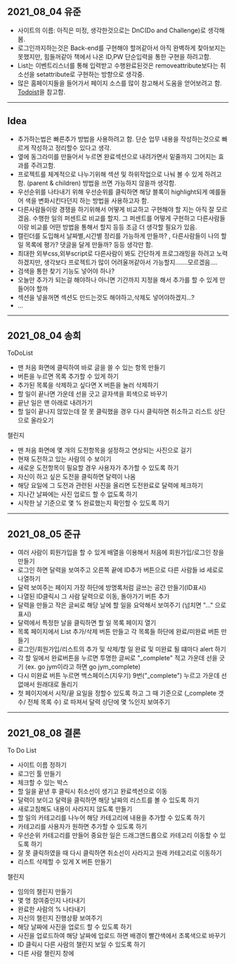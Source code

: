 ## 2021_08_04 유준
* 사이트의 이름: 아직은 미정, 생각한것으로는 DnC(Do and Challenge)로 생각해봄.
* 로그인까지하는것은 Back-end를 구현해야 할꺼같아서 아직 완벽하게 찾아보지는 못했지만, 힘들꺼같아 책에서 나온 ID,PW 단순입력을 통한 구현을 하려고함.
* List는 이벤트리스너를 통해 입력받고 수행완료된것은 removeattribute보다는 취소선을 setattribute로 구현하는 방향으로 생각중. 
* 많은 홈페이지들을 들어가서 페이지 소스를 많이 참고해서 도움을 얻어보려고 함. [Todoist](https://todoist.com/ko/home)을 참고함.
---
## Idea
* 추가하는법은 빠른추가 방법을 사용하려고 함. 단순 업무 내용을 작성하는것으로 빠르게 작성하고 정리할수 있다고 생각.
* 옆에 동그라미를 만들어서 누르면 완료섹션으로 내려가면서 밑줄까지 그어지는 효과를 주려고함.
* 프로젝트를 체계적으로 나누기위해 섹션 및 하위작업으로 나눠 볼 수 있게 하려고 함. (parent & children) 방법을 쓰면 가능하지 않을까 생각함.
* 우선순위를 나타내기 위해 우선순위를 클릭하면 해당 블록이 highlight되게 예를들어 색을 변화시킨다던지 하는 방법을 사용하고자 함.
* 다른사람들이랑 경쟁을 하기위해서 어떻게 비교하고 구현해야 할 지는 아직 잘 모르겠음. 수행한 일의 퍼센트로 비교를 할지. 그 퍼센트를 어떻게 구현하고 다른사람들이랑 비교를 어떤 방법을 통해서 할지 등등 조금 더 생각할 필요가 있음.
* 캘린더를 도입해서 날짜별,시간별 정리를 가능하게 만들까? , 다른사람들이 나의 할일 목록에 평가? 댓글을 달게 만들까? 등등 생각만 함.
* 최대한 외부css,외부script로 다른사람이 봐도 간단하게 프로그래밍을 하려고 노력하겠지만, 생각보다 프로젝트가 많이 어려울꺼같아서 가능할지.......모르겠음....
* 검색을 통한 찾기 기능도 넣어야 하나?
* 오늘만 추가가 되는걸 해야하나 아니면 기간까지 지정을 해서 추가를 할 수 있게 만들어야 할까
* 섹션을 넣을꺼면 섹션도 만드는것도 해야하고,삭제도 넣어야하겠지...?
* ...
---
## 2021_08_04 송희
ToDoList

* 맨 처음 화면에 클릭하여 바로 글을 쓸 수 있는 항목 만들기
* 버튼을 누르면 목록 추가할 수 있게 하기
* 추가된 목록을 삭제하고 싶다면 X 버튼을 눌러 삭제하기
* 할 일이 끝나면 가운데 선을 긋고 글자색을 회색으로 바꾸기
* 끝난 일은 맨 아래로 내려가기
* 할 일이 끝나지 않았는데 잘 못 클릭했을 경우 다시 클릭하면 취소하고 리스트 상단으로 올라오기

챌린지

* 맨 처음 화면에 몇 개의 도전항목을 설정하고 연상되는 사진으로 걸기
* 현재 도전하고 있는 사람의 수 보이기
* 새로운 도전항목이 필요할 경우 사용자가 추가할 수 있도록 하기
* 자신이 하고 싶은 도전을 클릭하면 달력이 나옴
* 해당 요일에 그 도전과 관련된 사진을 올리면 도전완료로 달력에 체크하기
* 지나간 날짜에는 사진 업로드 할 수 없도록 하기
* 시작한 날 기준으로 몇 % 완료했는지 확인할 수 있도록 하기
---
## 2021_08_05 준규

* 여러 사람이 회원가입을 할 수 있게 배열을 이용해서 처음에 회원가입/로그인 창을 만들기
* 로그인 하면 달력을 보여주고 오른쪽 끝에 ID추가 버튼으로 다른 사람들 id 세로로 나열하기
* 달력 보여주는 페이지 가장 하단에 방명록처럼 글쓰는 공간 만들기(ID표시)
* 나열된 ID클릭시 그 사람 달력으로 이동, 돌아가기 버튼 추가
* 달력을 만들고 작은 글씨로 해당 날에 할 일을 요악해서 보여주기 (넘치면 "..." 으로 표시)
* 달력에서 특정한 날을 클릭하면 할 일 목록 페이지 열기
* 목록 페이지에서 List 추가/삭제 버튼 만들고 각 목록들 하단에 완료/미완료 버튼 만들기
* 로그인/회원가입/리스트의 추가 및 삭제/할 일 완료 및 미완료 될 떄마다 alert 하기
* 각 할 일에서 완료버튼을 누르면 투명한 글씨로 "_complete" 적고 가운데 선을 긋기  (ex. go jym이라고 하면 go jym_complete)
* 다시 미완료 버튼 누르면 백스페이스(지우기) 9번("_complete") 누르고 가운데 선 없애서 원래대로 돌리기
* 첫 페이지에서 시작/끝 요일을 정할수 있도록 하고 그 때 기준으로 (_complete 갯수/ 전체 목록 수) 로 따져서 달력 상단에 몇 %인지 보여주기

---
## 2021_08_08 결론

To Do List
* 사이트 이름 정하기
* 로그인 툴 만들기
* 체크할 수 있는 박스
* 할 일을 끝낸 후 클릭시 취소선이 생기고 완료섹션으로 이동
* 달력이 보이고 달력을 클릭하면 해당 날짜의 리스트를 볼 수 있도록 하기
* 새로고침해도 내용이 사라지지 않도록 만들기
* 할 일의 카테고리를 나누어 해당 카테고리에 내용을 추가할 수 있도록 하기
* 카테고리를 사용자가 원하면 추가할 수 있도록 하기
* 우선순위 카테고리를 만들어 중요한 일은 드래그앤드롭으로 카테고리 이동할 수 있도록 하기
* 잘 못 클릭하였을 때 다시 클릭하면 취소선이 사라지고 원래 카테고리로 이동하기
* 리스트 삭제할 수 있게 X 버튼 만들기


챌린지
* 임의의 챌린지 만들기
* 몇 명 참여중인지 나타내기
* 완료한 사람의 % 나타내기
* 자신의 챌린지 진행상황 보여주기
* 해당 날짜에 사진을 업로드 할 수 있도록 하기
* 사진을 업로드하여 해당 날짜에 업로드 하면 배경이 빨간색에서 초록색으로 바꾸기
* ID 클릭시 다른 사람의 챌린지 보일 수 있도록 하기
* 다른 사람 챌린지 창에 
